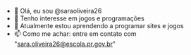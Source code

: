 - 👋 Olá, eu sou @saraoliveira26
- 👀 Tenho interesse em jogos e programações
- 🌱 Atualmente estou aprendendo a programar sites e jogos
- 📫 Como me achar: entre em contato com "sara.oliveira26@escola.pr.gov.br"
<!---
saraoliveira26/saraoliveira26 is a ✨ special ✨ repository because its `README.md` (this file) appears on your GitHub profile.
You can click the Preview link to take a look at your changes.
--->
